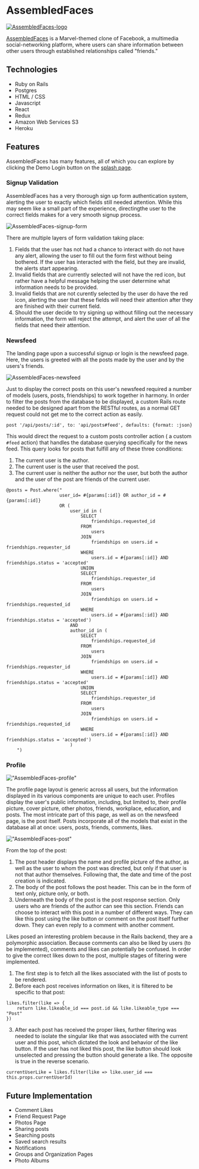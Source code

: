 # AssembledFaces

[![AssembledFaces-logo](https://fontmeme.com/permalink/190802/462276abfc2a1542a68f416c26074563.png "AssembledFaces")](http://assembled-faces.herokuapp.com)

[AssembledFaces](http://assembled-faces.herokuapp.com) is a Marvel-themed clone of Facebook, a multimedia social-networking platform, where users can share information between other users through established relationships called "friends." 

## Technologies
* Ruby on Rails
* Postgres
* HTML / CSS
* Javascript
* React
* Redux
* Amazon Web Services S3
* Heroku

## Features

AssembledFaces has many features, all of which you can explore by clicking the Demo Login button on the [splash page](http://assembled-faces.herokuapp.com). 

### Signup Validation

AssembledFaces has a very thorough sign up form authentication system, alerting the user to exactly which fields still needed attention. 
While this may seem like a small part of the experience, directingthe user to the correct fields makes for a very smooth signup process. 

![AssembledFaces-signup-form](app/assets/images/signup-form.png "signup-form")


There are multiple layers of form validation taking place:
1. Fields that the user has not had a chance to interact with do not have any alert, allowing the user to fill out the form first without
being bothered. If the user has interacted with the field, but they are invalid, the alerts start appearing. 
2. Invalid fields that are currently selected will not have the red icon, but rather have a helpful message helping the user determine what information
needs to be provided. 
2. Invalid fields that are not curently selected by the user do have the red icon, alerting the user that these fields will need their attention after
they are finished with their current field. 
3. Should the user decide to try signing up without filling out the necessary information, the form will reject the attempt, and alert the user
of all the fields that need their attention. 


### Newsfeed

The landing page upon a successful signup or login is the newsfeed page. Here, the users is greeted with all the posts made by the user and by the users's friends. 

![AssembledFaces-newsfeed](app/assets/images/newsfeed.png "newsfeed")

Just to display the correct posts on this user's newsfeed required a number of models (users, posts, friendships) to work together in harmony. In order to filter the posts from the database to be displayed, a custom Rails route needed to be designed apart from the RESTful routes, as a normal GET request could not get me to the correct action as easily. 

```post '/api/posts/:id', to: 'api/posts#feed', defaults: {format: :json}```

This would direct the request to a custom posts controller action ( a custom `#feed` action) that handles the database querying specifically for the news feed. This query looks for posts that fulfill any of these three conditions:
1. The current user is the author.
2. The current user is the user that received the post.
3. The current user is neither the author nor the user, but both the author and the user of the post are friends of the current user.

```
@posts = Post.where("
                    user_id= #{params[:id]} OR author_id = #{params[:id]}
                    OR (
                        user_id in (
                            SELECT 
                                friendships.requested_id
                            FROM 
                                users 
                            JOIN 
                                friendships on users.id = friendships.requester_id
                            WHERE 
                                users.id = #{params[:id]} AND friendships.status = 'accepted'
                            UNION
                            SELECT 
                                friendships.requester_id
                            FROM 
                                users 
                            JOIN 
                                friendships on users.id = friendships.requested_id 
                            WHERE 
                                users.id = #{params[:id]} AND friendships.status = 'accepted')
                        AND 
                        author_id in (
                            SELECT 
                                friendships.requested_id
                            FROM 
                                users 
                            JOIN 
                                friendships on users.id = friendships.requester_id
                            WHERE 
                                users.id = #{params[:id]} AND friendships.status = 'accepted'
                            UNION
                            SELECT 
                                friendships.requester_id
                            FROM 
                                users 
                            JOIN 
                                friendships on users.id = friendships.requested_id 
                            WHERE 
                                users.id = #{params[:id]} AND friendships.status = 'accepted')
                        )
    ")
```

### Profile

!["AssembledFaces-profile"](app/assets/images/profile.png)

The profile page layout is generic across all users, but the information displayed in its various components are unique to each user. Profiles display the user's public information, including, but limited to, their profile picture, cover picture, other photos, friends, workplace, education, and posts. The most intricate part of this page, as well as on the newsfeed page, is the post itself. Posts incorporate all of the models that exist in the database all at once: users, posts, friends, comments, likes. 

!["AssembledFaces-post"](app/assets/images/post.png)

From the top of the post:
1. The post header displays the name and profile picture of the author, as well as the user to whom the post was directed, but only if that user is not that author themselves. Following that, the date and time of the post creation is indicated. 
2. The body of the post follows the post header. This can be in the form of text only, picture only, or both. 
3. Underneath the body of the post is the post response section. Only users who are friends of the author can see this section. Friends can choose to interact with this post in a number of different ways. They can like this post using the like button or comment on the post itself further down. They can even reply to a comment with another comment. 

Likes posed an interesting problem because in the Rails backend, they are a polymorphic association. Because comments can also be liked by users (to be implemented), comments and likes can potentially be confused. In order to give the correct likes down to the post, multiple stages of filtering were implemented. 
1. The first step is to fetch all the likes associated with the list of posts to be rendered.
2. Before each post receives information on likes, it is filtered to be specific to that post:
```
likes.filter(like => {
    return like.likeable_id === post.id && like.likeable_type === "Post"
})
```
3. After each post has received the proper likes, further filtering was needed to isolate the singular like that was associated with the current user and this post, which dictated the look and behavior of the like button. If the user has not liked this post, the like button should look unselected and pressing the button should generate a like. The opposite is true in the reverse scenario. 
```
currentUserLike = likes.filter(like => like.user_id === this.props.currentUserId)
```
## Future Implementation
* Comment Likes
* Friend Request Page
* Photos Page
* Sharing posts
* Searching posts
* Saved search results
* Notifications
* Groups and Organization Pages
* Photo Albums